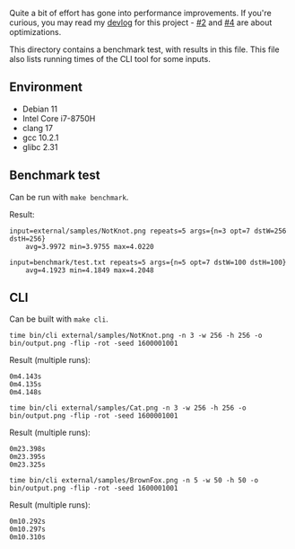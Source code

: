 Quite a bit of effort has gone into performance improvements. If you're curious, you may read my [devlog](https://www.vplesko.com/posts/wfc/devlog_0.html) for this project - [\#2](https://www.vplesko.com/posts/wfc/devlog_2.html) and [\#4](https://www.vplesko.com/posts/wfc/devlog_4.html) are about optimizations.

This directory contains a benchmark test, with results in this file. This file also lists running times of the CLI tool for some inputs.

## Environment

 - Debian 11
 - Intel Core i7-8750H
 - clang 17
 - gcc 10.2.1
 - glibc 2.31

## Benchmark test

Can be run with `make benchmark`.

Result:

```
input=external/samples/NotKnot.png repeats=5 args={n=3 opt=7 dstW=256 dstH=256}
	avg=3.9972 min=3.9755 max=4.0220

input=benchmark/test.txt repeats=5 args={n=5 opt=7 dstW=100 dstH=100}
	avg=4.1923 min=4.1849 max=4.2048
```

## CLI

Can be built with `make cli`.

```
time bin/cli external/samples/NotKnot.png -n 3 -w 256 -h 256 -o bin/output.png -flip -rot -seed 1600001001
```

Result (multiple runs):

```
0m4.143s
0m4.135s
0m4.148s
```

```
time bin/cli external/samples/Cat.png -n 3 -w 256 -h 256 -o bin/output.png -flip -rot -seed 1600001001
```

Result (multiple runs):

```
0m23.398s
0m23.395s
0m23.325s
```

```
time bin/cli external/samples/BrownFox.png -n 5 -w 50 -h 50 -o bin/output.png -flip -rot -seed 1600001001
```

Result (multiple runs):

```
0m10.292s
0m10.297s
0m10.310s
```

